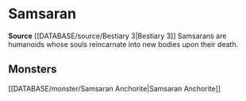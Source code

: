 ﻿---
id: '362'
name: Samsaran
rarity: Common
source: '[[DATABASE/source/Bestiary 3|Bestiary 3]]'
trait:
- Samsaran
type: Trait

---
# Samsaran

**Source** [[DATABASE/source/Bestiary 3|Bestiary 3]]
Samsarans are humanoids whose souls reincarnate into new bodies upon their death.

## Monsters

[[DATABASE/monster/Samsaran Anchorite|Samsaran Anchorite]]